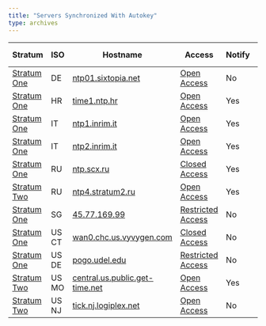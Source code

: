 ```yaml
---
title: "Servers Synchronized With Autokey"
type: archives
---
```


| Stratum | ISO | Hostname | Access | Notify | Contact | Last Modified |
| ----- | ----- | ----- | ----- | ----- | ----- | ----- |
| [Stratum One](/support/servers/stratumonetimeservers) | DE | [ntp01.sixtopia.net](/support/servers//publictimeserver001724) | [Open Access](/support/servers/openaccess) | No | ntp@sixtopia.net | 2021-02-10 |
| [Stratum One](/support/servers/stratumonetimeservers) | HR | [time1.ntp.hr](/support/servers//publictimeserver001627) | [Open Access](/support/servers/openaccess) | Yes | www.ntp.hr | 2020-07-30 |
| [Stratum One](/support/servers/stratumonetimeservers) | IT | [ntp1.inrim.it](/support/servers//publictimeserver000446) | [Open Access](/support/servers/openaccess) | Yes | [Giuseppe Vizio](mailto:ntp.info@inrim.it) | 2007-01-24 |
| [Stratum One](/support/servers/stratumonetimeservers) | IT | [ntp2.inrim.it](/support/servers//publictimeserver000448) | [Open Access](/support/servers/openaccess) | Yes | [Giuseppe Vizio](mailto:ntp.info@inrim.it) | 2019-12-20 |
| [Stratum One](/support/servers/stratumonetimeservers) | RU | [ntp.scx.ru](/support/servers//publictimeserver000396) | [Closed Access](/support/servers/closedaccess) | Yes | [Victor Gerasimov](mailto:ntpboss@vld.ru) | 2006-06-19 |
| [Stratum Two](/support/servers/stratumtwotimeservers) | RU | [ntp4.stratum2.ru](/support/servers//publictimeserver000689) | [Open Access](/support/servers/openaccess) | Yes | [HSDN Project](https://www.hsdn.org) (info@hsdn.org) | 2019-12-20 |
| [Stratum One](/support/servers/stratumonetimeservers) | SG | [45.77.169.99](/support/servers//publictimeserver001739) | [Restricted Access](/support/servers/restrictedaccess) | No | nusabeats@gmail.com | 2021-05-03 |
| [Stratum One](/support/servers/stratumonetimeservers) | US CT | [wan0.chc.us.vyvygen.com](/support/servers//publictimeserver001398) | [Closed Access](/support/servers/closedaccess) | No | [Abuzer Rafey](mailto:arafey@vyvygen.com) | 2017-08-30 |
| [Stratum One](/support/servers/stratumonetimeservers) | US DE | [pogo.udel.edu](/support/servers//publictimeserver000491) | [Restricted Access](/support/servers/restrictedaccess) | No | [David L. Mills](mailto:mills@udel.edu) | 2013-05-31 |
| [Stratum Two](/support/servers/stratumtwotimeservers) | US MO | [central.us.public.get-time.net](/support/servers//publictimeserver001436) | [Open Access](/support/servers/openaccess) | Yes | chronomaster@nexussystemsinc.com | 2019-12-20 |
| [Stratum Two](/support/servers/stratumtwotimeservers) | US NJ | [tick.nj.logiplex.net](/support/servers//publictimeserver001478) | [Open Access](/support/servers/openaccess) | No | noah.mcnallie@outlook.com | 2019-12-20 |